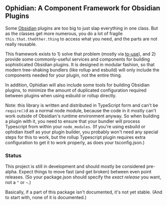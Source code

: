 ## Ophidian: A Component Framework for Obsidian Plugins

Some [Obsidian](https://obsidian.md) plugins are too big to just slap everything in one class.  But as the classes get more numerous, you do a lot of fragile `this.that.theOther.thing` to access what you need, and the parts are not really reusable.

This framework exists to 1) solve that problem (mostly via [to-use](https://github.com/pjeby/to-use/)), and 2) provide some commonly-useful services and components for building sophisticated Obsidian plugins.  It is designed in modular fashion, so that modern tree-shaking bundlers (like rollup and esbuild) will only include the components needed for your plugin, not the entire thing.

In addition, Ophidian will also include some tools for building Obsidian plugins, to minimize the amount of duplicated configuration required between plugins when using esbuild or rollup directly.

Note: this library is written and distributed in TypeScript form and can't be `require()`d as a normal node module, because the code in it mostly can't work outside of Obsidian's runtime environment anyway.  So when building a plugin with it, you need to ensure that your bundler will process Typescript from within your `node_modules`.  (If you're using esbuild or ophidian itself as your plugin builder, you probably won't need any special steps for this to work, but the rollup Typescript plugin requires extra configuration to get it to work properly, as does your tsconfig.json.)

### Status

This project is still in development and should mostly be considered pre-alpha.  Expect things to move fast (and get broken) between even point releases.  (So your package.json should specify the *exact release* you want, not a `^` or `~`.)

Basically, if a part of this package isn't documented, it's not yet stable.  (And to start with, none of it is documented.)


